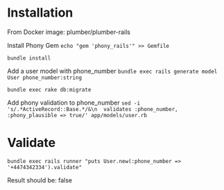 
# Installation

From Docker image: plumber/plumber-rails

Install Phony Gem
`echo "gem 'phony_rails'" >> Gemfile`

`bundle install`

Add a user model with phone_number
`bundle exec rails generate model User phone_number:string`

`bundle exec rake db:migrate`

Add phony validation to phone_number
`sed -i 's/.*ActiveRecord::Base.*/&\n  validates :phone_number, :phony_plausible => true/' app/models/user.rb`

# Validate 
`bundle exec rails runner "puts User.new(:phone_number => '+4474342334').validate"`

Result should be: false
